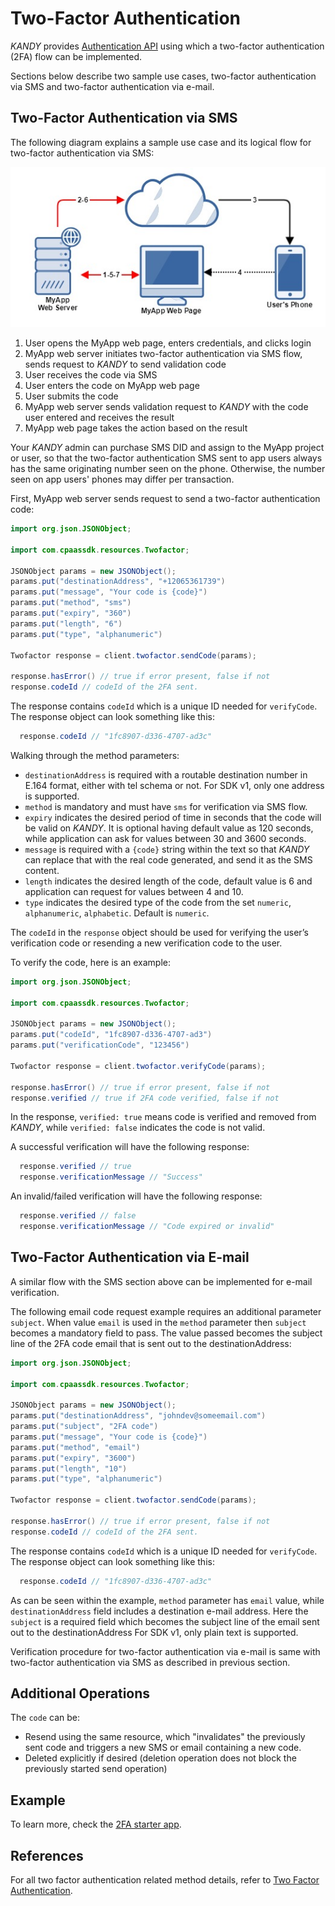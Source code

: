 # Two-Factor Authentication
$KANDY$ provides [Authentication API](/developer/references/java/1.1.0#twofactor-send-code) using which a two-factor authentication (2FA) flow can be implemented.

Sections below describe two sample use cases, two-factor authentication via SMS and two-factor authentication via e-mail.

## Two-Factor Authentication via SMS
The following diagram explains a sample use case and its logical flow for two-factor authentication via SMS:

![2FA via SMS flow](2fa-flow.png)

1. User opens the MyApp web page, enters credentials, and clicks login
2. MyApp web server initiates two-factor authentication via SMS flow, sends request to $KANDY$ to send validation code
3. User receives the code via SMS
4. User enters the code on MyApp web page
5. User submits the code
6. MyApp web server sends validation request to $KANDY$ with the code user entered and receives the result
7. MyApp web page takes the action based on the result

Your $KANDY$ admin can purchase SMS DID and assign to the MyApp project or user, so that the two-factor authentication SMS sent to app users always has the same originating number seen on the phone. Otherwise, the number seen on app users' phones may differ per transaction.

First, MyApp web server sends request to send a two-factor authentication code:

```java
import org.json.JSONObject;

import com.cpaassdk.resources.Twofactor;

JSONObject params = new JSONObject();
params.put("destinationAddress", "+12065361739")
params.put("message", "Your code is {code}")
params.put("method", "sms")
params.put("expiry", "360")
params.put("length", "6")
params.put("type", "alphanumeric")

Twofactor response = client.twofactor.sendCode(params);

response.hasError() // true if error present, false if not
response.codeId // codeId of the 2FA sent.
```
The response contains `codeId` which is a unique ID needed for `verifyCode`. The response object can look something like this:

```java
  response.codeId // "1fc8907-d336-4707-ad3c"
```

Walking through the method parameters:

+ `destinationAddress` is required with a routable destination number in E.164 format, either with tel schema or not. For SDK v1, only one address is supported.
+ `method` is mandatory and must have `sms` for verification via SMS flow.
+ `expiry` indicates the desired period of time in seconds that the code will be valid on $KANDY$. It is optional having default value as 120 seconds, while application can ask for values between 30 and 3600 seconds.
+ `message` is required with a `{code}` string within the text so that $KANDY$ can replace that with the real code generated, and send it as the SMS content.
+ `length` indicates the desired length of the code, default value is 6 and application can request for values between 4 and 10.
+ `type` indicates the desired type of the code from the set `numeric`, `alphanumeric`, `alphabetic`. Default is `numeric`.

The `codeId` in the `response` object should be used for verifying the user’s verification code or resending a new verification code to the user.

To verify the code, here is an example:

```java
import org.json.JSONObject;

import com.cpaassdk.resources.Twofactor;

JSONObject params = new JSONObject();
params.put("codeId", "1fc8907-d336-4707-ad3")
params.put("verificationCode", "123456")

Twofactor response = client.twofactor.verifyCode(params);

response.hasError() // true if error present, false if not
response.verified // true if 2FA code verified, false if not
```

In the response, `verified: true` means code is verified and removed from $KANDY$, while `verified: false` indicates the code is not valid.

A successful verification will have the following response:
```java
  response.verified // true
  response.verificationMessage // "Success"
```
An invalid/failed verification will have the following response:
```java
  response.verified // false
  response.verificationMessage // "Code expired or invalid"
```

## Two-Factor Authentication via E-mail
A similar flow with the SMS section above can be implemented for e-mail verification.

The following email code request example requires an additional parameter `subject`. When value `email` is used in the `method` parameter then `subject` becomes a mandatory field to pass. The value passed becomes the subject line of the 2FA code email that is sent out to the destinationAddress:


```java
import org.json.JSONObject;

import com.cpaassdk.resources.Twofactor;

JSONObject params = new JSONObject();
params.put("destinationAddress", "johndev@someemail.com")
params.put("subject", "2FA code")
params.put("message", "Your code is {code}")
params.put("method", "email")
params.put("expiry", "3600")
params.put("length", "10")
params.put("type", "alphanumeric")

Twofactor response = client.twofactor.sendCode(params);

response.hasError() // true if error present, false if not
response.codeId // codeId of the 2FA sent.
```

The response contains `codeId` which is a unique ID needed for `verifyCode`. The response object can look something like this:
```java
  response.codeId // "1fc8907-d336-4707-ad3c"
```

As can be seen within the example, `method` parameter has `email` value, while `destinationAddress` field includes a destination e-mail address. Here the `subject` is a required field which becomes the subject line of the email sent out to the destinationAddress For SDK v1, only plain text is supported.

Verification procedure for two-factor authentication via e-mail is same with two-factor authentication via SMS as described in previous section.

## Additional Operations
The `code` can be:

+ Resend using the same resource, which "invalidates" the previously sent code and triggers a new SMS or email containing a new code.
+ Deleted explicitly if desired (deletion operation does not block the previously started send operation)

## Example
To learn more, check the [2FA starter app](https://github.com/Kandy-IO/kandy-cpaas-java-sdk/tree/v1.1.1/examples/2fa).

## References
For all two factor authentication related method details, refer to [Two Factor Authentication](/developer/references/java/1.1.0#twofactor-send-code).
